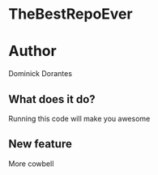 # TheBestRepoEver

# Author
Dominick Dorantes

## What does it do?
Running this code will make you awesome

## New feature
More cowbell

